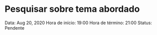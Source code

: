 # Pesquisar sobre tema abordado

Data: Aug 20, 2020
Hora de início: 19:00
Hora de término: 21:00
Status: Pendente